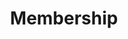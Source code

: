 ---
title: Membership
path: xp.administration
order: 0
type: Overseer
userID: aG1jbGFyazE3QGdtYWlsLmNvbQ==
rprs: true
---